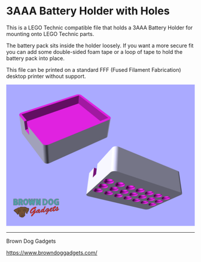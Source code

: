 # 3AAA Battery Holder with Holes

This is a LEGO Technic compatible file that holds a 3AAA Battery Holder for mounting onto LEGO Technic parts.

The battery pack sits inside the holder loosely. If you want a more secure fit you can add some double-sided foam tape or a loop of tape to hold the battery pack into place.

This file can be printed on a standard FFF (Fused Filament Fabrication) desktop printer without support.

![](Images/3AAA-Battery-Holder-with-Holes-Short.png)

---

Brown Dog Gadgets

https://www.browndoggadgets.com/
